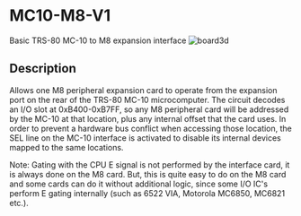 # MC10-M8-V1
Basic TRS-80 MC-10 to M8 expansion interface
![board3d](https://github.com/user-attachments/assets/7a704796-d4c5-45f9-8186-667af05af960)

## Description
Allows one M8 peripheral expansion card to operate from the expansion port on the rear of the TRS-80 MC-10 microcomputer. The circuit decodes an I/O slot at 0xB400-0xB7FF, so any M8 peripheral card will be addressed by the MC-10 at that location, plus any internal offset that the card uses. In order to prevent a hardware bus conflict when accessing those location, the SEL line on the MC-10 interface is activated to disable its internal devices mapped to the same locations.

Note: Gating with the CPU E signal is not performed by the interface card, it is always done on the M8 card. But, this is quite easy to do on the M8 card and some cards can do it without additional logic, since some I/O IC's perform E gating internally (such as 6522 VIA, Motorola MC6850, MC6821 etc.).
